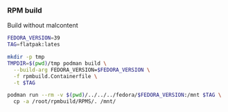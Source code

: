 ### RPM build

Build without malcontent

```bash
FEDORA_VERSION=39
TAG=flatpak:lates

mkdir -p tmp
TMPDIR=$(pwd)/tmp podman build \
  --build-arg FEDORA_VERSION=$FEDORA_VERSION \
  -f rpmbuild.Containerfile \
  -t $TAG

podman run --rm -v $(pwd)/../../../fedora/$FEDORA_VERSION:/mnt $TAG \
  cp -a /root/rpmbuild/RPMS/. /mnt/
```
